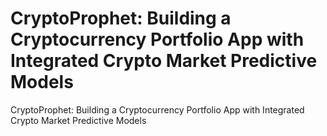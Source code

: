 # CryptoProphet: Building a Cryptocurrency Portfolio App with Integrated Crypto Market Predictive Models
CryptoProphet: Building a Cryptocurrency Portfolio App with Integrated Crypto Market Predictive Models
